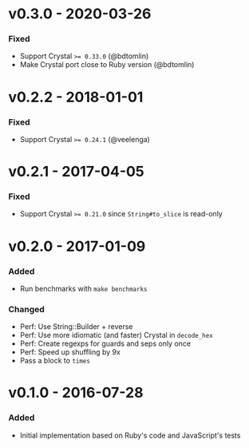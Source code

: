 # v0.3.0 - 2020-03-26

### Fixed

* Support Crystal `>= 0.33.0` (@bdtomlin)
* Make Crystal port close to Ruby version (@bdtomlin)

# v0.2.2 - 2018-01-01

### Fixed

* Support Crystal `>= 0.24.1` (@veelenga)

# v0.2.1 - 2017-04-05

### Fixed

* Support Crystal `>= 0.21.0` since `String#to_slice` is read-only

# v0.2.0 - 2017-01-09

### Added

* Run benchmarks with `make benchmarks`

### Changed

* Perf: Use String::Builder + reverse
* Perf: Use more idiomatic (and faster) Crystal in `decode_hex`
* Perf: Create regexps for guards and seps only once
* Perf: Speed up shuffling by 9x
* Pass a block to `times`

# v0.1.0 - 2016-07-28

### Added

* Initial implementation based on Ruby's code and JavaScript's tests
